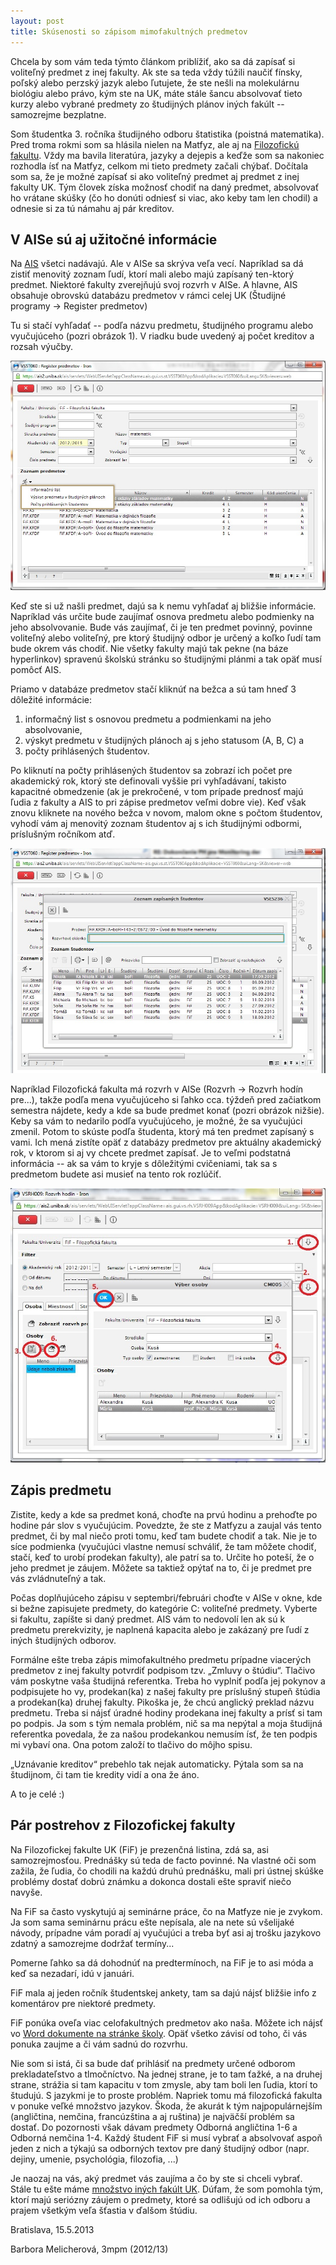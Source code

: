 ```yaml
---
layout: post
title: Skúsenosti so zápisom mimofakultných predmetov
---
```

Chcela by som vám teda týmto článkom priblížiť, ako sa dá zapísať si voliteľný predmet z inej fakulty. Ak ste sa teda vždy túžili naučiť fínsky, poľský alebo perzský jazyk alebo ľutujete, že ste nešli na molekulárnu biológiu alebo právo, kým ste na UK, máte stále šancu absolvovať tieto kurzy alebo vybrané predmety zo študijných plánov iných fakúlt -- samozrejme bezplatne.

Som študentka 3. ročníka študijného odboru štatistika (poistná matematika). Pred troma rokmi som sa hlásila nielen na Matfyz, ale aj na [Filozofickú fakultu](http://www.fphil.uniba.sk/). Vždy ma bavila literatúra, jazyky a dejepis a keďže som sa nakoniec rozhodla ísť na Matfyz, celkom mi tieto predmety začali chýbať. Dočítala som sa, že je možné zapísať si ako voliteľný predmet aj predmet z inej fakulty UK. Tým človek získa možnosť chodiť na daný predmet, absolvovať ho vrátane skúšky (čo ho donúti odniesť si viac, ako keby tam len chodil) a odnesie si za tú námahu aj pár kreditov. 

## V AISe sú aj užitočné informácie

Na [AIS](https://ais2.uniba.sk) všetci nadávajú. Ale v AISe sa skrýva veľa vecí. Napríklad sa dá zistiť menovitý zoznam ľudí, ktorí mali alebo majú zapísaný ten-ktorý predmet. Niektoré fakulty zverejňujú svoj rozvrh v AISe. A hlavne, AIS obsahuje obrovskú databázu predmetov v rámci celej UK (Študijné programy → Register predmetov)

Tu si stačí vyhľadať -- podľa názvu predmetu, študijného programu alebo vyučujúceho (pozri obrázok 1). V riadku bude uvedený aj počet kreditov a rozsah výučby.

![Vyhľadanie predmetu](/assets/mimofakultne-predmety/vyhladanie-predmetu.jpg)

Keď ste si už našli predmet, dajú sa k nemu vyhľadať aj bližšie informácie. Napríklad vás určite bude zaujímať osnova predmetu alebo podmienky na jeho absolvovanie. Bude vás zaujímať, či je ten predmet povinný, povinne voliteľný alebo voliteľný, pre ktorý študijný odbor je určený a koľko ľudí tam bude okrem vás chodiť. Nie všetky fakulty majú tak pekne (na báze hyperlinkov) spravenú školskú stránku so študijnými plánmi a tak opäť musí pomôcť AIS.

Priamo v databáze predmetov stačí kliknúť na bežca a sú tam hneď 3 dôležité informácie: 

1. informačný list s osnovou predmetu a podmienkami na jeho absolvovanie,
2. výskyt predmetu v študijných plánoch aj s jeho statusom (A, B, C) a
3. počty prihlásených študentov.

Po kliknutí na počty prihlásených študentov sa zobrazí ich počet pre akademický rok, ktorý ste definovali vyššie pri vyhľadávaní, takisto kapacitné obmedzenie (ak je prekročené, v tom prípade prednosť majú ľudia z fakulty a AIS to pri zápise predmetov veľmi dobre vie). Keď však znovu kliknete na nového bežca v novom, malom okne s počtom študentov, vyhodí vám aj menovitý zoznam študentov aj s ich študijnými odbormi, príslušným ročníkom atď.

![Zoznam zapísaných](/assets/mimofakultne-predmety/zoznam-zapisanych.jpg)

Napríklad Filozofická fakulta má rozvrh v AISe (Rozvrh → Rozvrh hodín pre...), takže podľa mena vyučujúceho si ľahko cca. týždeň pred začiatkom semestra nájdete, kedy a kde sa bude predmet konať (pozri obrázok nižšie). Keby sa vám to nedarilo podľa vyučujúceho, je možné, že sa vyučujúci zmenil. Potom to skúste podľa študenta, ktorý má ten predmet zapísaný s vami. Ich mená zistíte opäť z databázy predmetov pre aktuálny akademický rok, v ktorom si aj vy chcete predmet zapísať. Je to veľmi podstatná informácia -- ak sa vám to kryje s dôležitými cvičeniami, tak sa s predmetom budete asi musieť na tento rok rozlúčiť.

![Rozvrh hodín](/assets/mimofakultne-predmety/rozvrh-hodin.jpg)

## Zápis predmetu

Zistite, kedy a kde sa predmet koná, choďte na prvú hodinu a prehoďte po hodine pár slov s vyučujúcim. Povedzte, že ste z Matfyzu a zaujal vás tento predmet, či by mal niečo proti tomu, keď tam budete chodiť a tak. Nie je to síce podmienka (vyučujúci vlastne nemusí schváliť, že tam môžete chodiť, stačí, keď to urobí prodekan fakulty), ale patrí sa to. Určite ho poteší, že o jeho predmet je záujem. Môžete sa taktiež opýtať na to, či je predmet pre vás zvládnuteľný a tak.

Počas doplňujúceho zápisu v septembri/februári choďte v AISe v okne, kde si bežne zapisujete predmety, do kategórie C: voliteľné predmety. Vyberte si fakultu, zapíšte si daný predmet. AIS vám to nedovolí len ak sú k predmetu prerekvizity, je naplnená kapacita alebo je zakázaný pre ľudí z iných študijných odborov.

Formálne ešte treba zápis mimofakultného predmetu prípadne viacerých predmetov z inej fakulty potvrdiť podpisom tzv. „Zmluvy o štúdiu“. Tlačivo vám poskytne vaša študijná referentka. Treba ho vyplniť podľa jej pokynov a podpisujete ho vy, prodekan(ka) z našej fakulty pre príslušný stupeň štúdia a prodekan(ka) druhej fakulty. Pikoška je, že chcú anglický preklad názvu predmetu. Treba si nájsť úradné hodiny prodekana inej fakulty a prísť si tam po podpis. Ja som s tým nemala problém, nič sa ma nepýtal a moja študijná referentka povedala, že za našou prodekankou nemusím ísť, že ten podpis mi vybaví ona. Ona potom založí to tlačivo do môjho spisu.

„Uznávanie kreditov“ prebehlo tak nejak automaticky. Pýtala som sa na študijnom, či tam tie kredity vidí a ona že áno.

A to je celé :)

## Pár postrehov z Filozofickej fakulty

Na Filozofickej fakulte UK (FiF) je prezenčná listina, zdá sa, asi samozrejmosťou. Prednášky sú teda de facto povinné. Na vlastné oči som zažila, že ľudia, čo chodili na každú druhú prednášku, mali pri ústnej skúške problémy dostať dobrú známku a dokonca dostali ešte spraviť niečo navyše.

Na FiF sa často vyskytujú aj seminárne práce, čo na Matfyze nie je zvykom. Ja som sama seminárnu prácu ešte nepísala, ale na nete sú všelijaké návody, prípadne vám poradí aj vyučujúci a treba byť asi aj trošku jazykovo zdatný a samozrejme dodržať termíny...

Pomerne ľahko sa dá dohodnúť na predtermínoch, na FiF je to asi móda a keď sa nezadarí, idú v januári.

FiF mala aj jeden ročník študentskej ankety, tam sa dajú nájsť bližšie info z komentárov pre niektoré predmety.

FiF ponúka oveľa viac celofakultných predmetov ako naša. Môžete ich nájsť vo [Word dokumente na stránke školy](http://www.fphil.uniba.sk/fileadmin/user_upload/editors/so/info/Celofakultne-kurzy-WEB.doc). Opäť všetko závisí od toho, či vás ponuka zaujme a či vám sadnú do rozvrhu.

Nie som si istá, či sa bude dať prihlásiť na predmety určené odborom prekladateľstvo a tlmočníctvo. Na jednej strane, je to tam ťažké, a na druhej strane, strážia si tam kapacitu v tom zmysle, aby tam boli len ľudia, ktorí to študujú. S jazykmi je to proste problém. Napriek tomu má filozofická fakulta v ponuke veľké množstvo jazykov. Škoda, že akurát k tým najpopulárnejším (angličtina, nemčina, francúzština a aj ruština) je najväčší problém sa dostať. Do pozornosti však dávam predmety Odborná angličtina 1-6 a Odborná nemčina 1-4. Každý študent FiF si musí vybrať a absolvovať aspoň jeden z nich a týkajú sa odborných textov pre daný študijný odbor (napr. dejiny, umenie, psychológia, filozofia, ...)

Je naozaj na vás, aký predmet vás zaujíma a čo by ste si chceli vybrať. Stále tu ešte máme [množstvo iných fakúlt UK](http://uniba.sk/index.php?id=84). Dúfam, že som pomohla tým, ktorí majú seriózny záujem o predmety, ktoré sa odlišujú od ich odboru a prajem všetkým veľa šťastia v ďalšom štúdiu.

Bratislava, 15.5.2013

Barbora Melicherová, 3mpm (2012/13)
